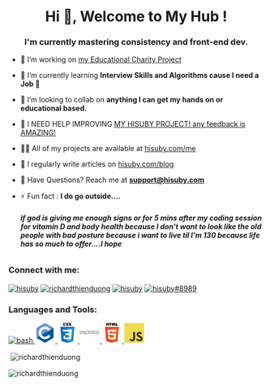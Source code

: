 <h1 align="center">Hi 👋, Welcome to My Hub !</h1>
<h3 align="center">I'm currently mastering consistency and front-end dev.</h3>

- 🔭 I’m working on [my Educational Charity Project](hisuby.com)

- 🌱 I’m currently learning **Interview Skills and Algorithms cause I need a Job 🥵**

- 👯 I’m looking to collab on **anything I can get my hands on or educational based.**

- 🤝 I NEED HELP IMPROVING [MY HISUBY PROJECT! any feedback is AMAZING!](hisuby.com/feedback)

- 👨‍💻 All of my projects are available at [hisuby.com/me](hisuby.com/me)

- 📝 I regularly write articles on [hisuby.com/blog](hisuby.com/blog)

- 💬 Have Questions? Reach me at **support@hisuby.com**

- ⚡ Fun fact : **I do go outside.... <h6>if god is giving me enough signs or for 5 mins after my coding session for vitamin D and body health because I don't want to look like the old people with bad posture because i want to live til I'm 130 because life has so much to offer....I hope</h6>**

<h3 align="left">Connect with me:</h3>
<p align="left">
<a href="https://twitter.com/hisuby" target="blank"><img align="center" src="https://raw.githubusercontent.com/rahuldkjain/github-profile-readme-generator/master/src/images/icons/Social/twitter.svg" alt="hisuby" height="30" width="40" /></a>
<a href="https://linkedin.com/in/richardthienduong" target="blank"><img align="center" src="https://raw.githubusercontent.com/rahuldkjain/github-profile-readme-generator/master/src/images/icons/Social/linked-in-alt.svg" alt="richardthienduong" height="30" width="40" /></a>
<a href="https://www.leetcode.com/hisuby" target="blank"><img align="center" src="https://raw.githubusercontent.com/rahuldkjain/github-profile-readme-generator/master/src/images/icons/Social/leet-code.svg" alt="hisuby" height="30" width="40" /></a>
<a href="https://discord.gg/hisuby#8989" target="blank"><img align="center" src="https://raw.githubusercontent.com/rahuldkjain/github-profile-readme-generator/master/src/images/icons/Social/discord.svg" alt="hisuby#8989" height="30" width="40" /></a>
</p>

<h3 align="left">Languages and Tools:</h3>
<p align="left"> <a href="https://www.gnu.org/software/bash/" target="_blank" rel="noreferrer"> <img src="https://www.vectorlogo.zone/logos/gnu_bash/gnu_bash-icon.svg" alt="bash" width="40" height="40"/> </a> <a href="https://www.cprogramming.com/" target="_blank" rel="noreferrer"> <img src="https://raw.githubusercontent.com/devicons/devicon/master/icons/c/c-original.svg" alt="c" width="40" height="40"/> </a> <a href="https://www.w3schools.com/css/" target="_blank" rel="noreferrer"> <img src="https://raw.githubusercontent.com/devicons/devicon/master/icons/css3/css3-original-wordmark.svg" alt="css3" width="40" height="40"/> </a> <a href="https://expressjs.com" target="_blank" rel="noreferrer"> <img src="https://raw.githubusercontent.com/devicons/devicon/master/icons/express/express-original-wordmark.svg" alt="express" width="40" height="40"/> </a> <a href="https://www.w3.org/html/" target="_blank" rel="noreferrer"> <img src="https://raw.githubusercontent.com/devicons/devicon/master/icons/html5/html5-original-wordmark.svg" alt="html5" width="40" height="40"/> </a> <a href="https://developer.mozilla.org/en-US/docs/Web/JavaScript" target="_blank" rel="noreferrer"> <img src="https://raw.githubusercontent.com/devicons/devicon/master/icons/javascript/javascript-original.svg" alt="javascript" width="40" height="40"/> </a>  </p>

<p>&nbsp;<img align="center" src="https://github-readme-stats.vercel.app/api?username=richardthienduong&show_icons=true&locale=en" alt="richardthienduong" /></p>

<p><img align="center" src="https://github-readme-streak-stats.herokuapp.com/?user=richardthienduong&" alt="richardthienduong" /></p>

